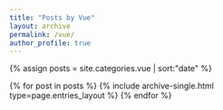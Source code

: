 ```yaml
---
title: "Posts by Vue"
layout: archive
permalink: /vue/
author_profile: true
---
```


{% assign posts = site.categories.vue | sort:"date" %}

{% for post in posts %}
{% include archive-single.html type=page.entries_layout %}
{% endfor %}

